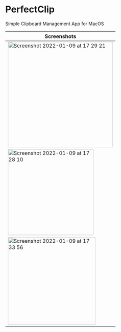 # PerfectClip
Simple Clipboard Management App for MacOS

|Screenshots|
|---|
|<img width="329" alt="Screenshot 2022-01-09 at 17 29 21" src="https://user-images.githubusercontent.com/12900528/148689078-575d272a-2f04-48b4-a003-9b5805ec6b00.png">|
|<img width="268" alt="Screenshot 2022-01-09 at 17 28 10" src="https://user-images.githubusercontent.com/12900528/148689106-aad9d007-a45c-4c48-b5bb-828440ba8a4c.png">|
|<img width="274" alt="Screenshot 2022-01-09 at 17 33 56" src="https://user-images.githubusercontent.com/12900528/148689201-174066be-6e1a-462f-a003-e2e8774ab3ae.png">|
